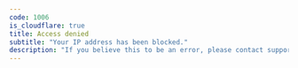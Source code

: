 ```yaml
---
code: 1006
is_cloudflare: true
title: Access denied
subtitle: "Your IP address has been blocked."
description: "If you believe this to be an error, please contact support and provide the Request ID."
---
```

